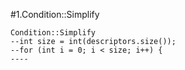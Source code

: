 #1.Condition::Simplify

```
Condition::Simplify
--int size = int(descriptors.size());
--for (int i = 0; i < size; i++) {
----
```